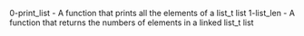 0-print_list - A function that prints all the elements of a list_t list
1-list_len - A function that returns the numbers of elements in a linked list_t list
